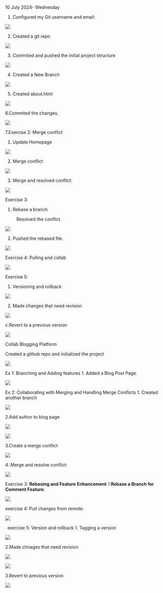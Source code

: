 ﻿10 July 2024- Wednesday

1. Configured my Git username and email:

![](Aspose.Words.39c5b363-048d-4f0d-bab0-d175d00125f2.001.png)

2. Created a git repo

![](Aspose.Words.39c5b363-048d-4f0d-bab0-d175d00125f2.002.png)

3. Commited and pushed the initial project structure

![](Aspose.Words.39c5b363-048d-4f0d-bab0-d175d00125f2.003.png)

4. Created a New Branch

![](Aspose.Words.39c5b363-048d-4f0d-bab0-d175d00125f2.004.png)

5. Created about.html

![](Aspose.Words.39c5b363-048d-4f0d-bab0-d175d00125f2.005.png)

6\.Commited the changes.

![](Aspose.Words.39c5b363-048d-4f0d-bab0-d175d00125f2.006.png)

7\.Exercise 2: Merge conflict

1. Update Homepage

![](Aspose.Words.39c5b363-048d-4f0d-bab0-d175d00125f2.007.png)

2. Merge conflict

![](Aspose.Words.39c5b363-048d-4f0d-bab0-d175d00125f2.008.png)

3. Merge and resolved conflict:

![](Aspose.Words.39c5b363-048d-4f0d-bab0-d175d00125f2.009.png)

Exercise 3:

1. Rebase a branch

`     `Resolved the conflict.

![](Aspose.Words.39c5b363-048d-4f0d-bab0-d175d00125f2.010.png)

2. Pushed the rebased file.

![](Aspose.Words.39c5b363-048d-4f0d-bab0-d175d00125f2.011.png)

Exercise 4:  Pulling and collab

![](Aspose.Words.39c5b363-048d-4f0d-bab0-d175d00125f2.012.png)

Exercise 5:

1. Versioning and rollback

![](Aspose.Words.39c5b363-048d-4f0d-bab0-d175d00125f2.013.png)

2. Made changes that need revision

![](Aspose.Words.39c5b363-048d-4f0d-bab0-d175d00125f2.014.png)

c.Revert to a previous version

![](Aspose.Words.39c5b363-048d-4f0d-bab0-d175d00125f2.015.png)

Collab Blogging Platform  

Created a github repo and initialized the project

![](Aspose.Words.39c5b363-048d-4f0d-bab0-d175d00125f2.016.png)

Ex 1: Branching and Adding features 1. Added a Blog Post Page.

![](Aspose.Words.39c5b363-048d-4f0d-bab0-d175d00125f2.017.png)

Ex 2: Collaborating with Merging and Handling Merge Conflicts 1. Created another branch

![](Aspose.Words.39c5b363-048d-4f0d-bab0-d175d00125f2.018.png)

2\.Add author to blog page

![](Aspose.Words.39c5b363-048d-4f0d-bab0-d175d00125f2.019.png)

![](Aspose.Words.39c5b363-048d-4f0d-bab0-d175d00125f2.020.png)

3\.Create a merge conflict

![](Aspose.Words.39c5b363-048d-4f0d-bab0-d175d00125f2.021.png)

4\. Merge and resolve conflict:

![](Aspose.Words.39c5b363-048d-4f0d-bab0-d175d00125f2.022.png)

Exercise 3:  **Rebasing and Feature Enhancement** 1.**Rebase a Branch for Comment Feature**:

![](Aspose.Words.39c5b363-048d-4f0d-bab0-d175d00125f2.023.png)

exercise 4: Pull changes from remote.

![](Aspose.Words.39c5b363-048d-4f0d-bab0-d175d00125f2.024.png)

` `exercise 5: Version and rollback 1. Tagging a version

![](Aspose.Words.39c5b363-048d-4f0d-bab0-d175d00125f2.025.png)

2\.Made chnages that need revision

![](Aspose.Words.39c5b363-048d-4f0d-bab0-d175d00125f2.026.png)

![](Aspose.Words.39c5b363-048d-4f0d-bab0-d175d00125f2.027.png)

3\.Revert to previous version

![](Aspose.Words.39c5b363-048d-4f0d-bab0-d175d00125f2.028.png)
